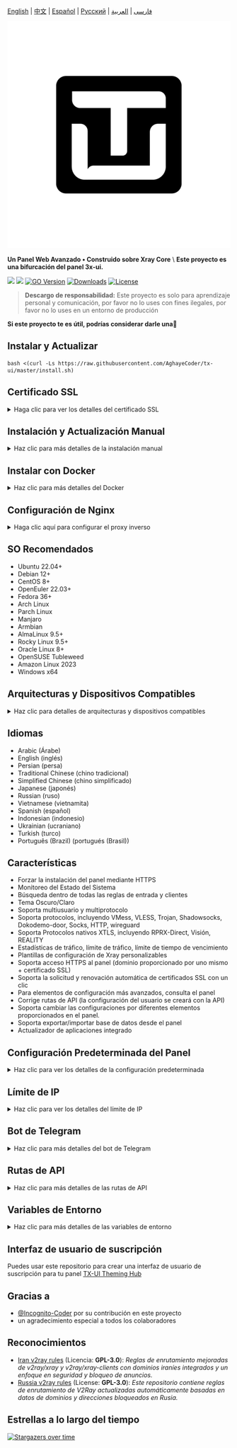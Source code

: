 [English](/README.md) | [中文](/README.zh_CN.md) | [Español](/README.es_ES.md) | [Русский](/README.ru_RU.md) | [فارسی](/README.fa_IR.md) | [العربية](/README.ar_EG.md)

<p align="center">
  <picture>
    <img alt="tx-ui" src="./media/tx-ui-dark.png" style="width:512px;height:512px;">
  </picture>
</p>

**Un Panel Web Avanzado • Construido sobre Xray Core** \ 
**Este proyecto es una bifurcación del panel 3x-ui.**

[![](https://img.shields.io/github/v/release/AghayeCoder/tx-ui.svg)](https://github.com/AghayeCoder/tx-ui/releases)
[![](https://img.shields.io/github/actions/workflow/status/AghayeCoder/tx-ui/release.yml.svg)](#)
[![GO Version](https://img.shields.io/github/go-mod/go-version/AghayeCoder/tx-ui.svg)](#)
[![Downloads](https://img.shields.io/github/downloads/AghayeCoder/tx-ui/total.svg)](#)
[![License](https://img.shields.io/badge/license-GPL%20V3-blue.svg?longCache=true)](https://www.gnu.org/licenses/gpl-3.0.en.html)

> **Descargo de responsabilidad:** Este proyecto es solo para aprendizaje personal y comunicación, por favor no lo uses
> con fines ilegales, por favor no lo uses en un entorno de producción

**Si este proyecto te es útil, podrías considerar darle una**:star2:

## Instalar y Actualizar

```
bash <(curl -Ls https://raw.githubusercontent.com/AghayeCoder/tx-ui/master/install.sh)
```

## Certificado SSL

<details>
  <summary>Haga clic para ver los detalles del certificado SSL</summary>

### ACME

Para gestionar certificados SSL utilizando ACME:

1. Asegúrate de que tu dominio esté correctamente resuelto al servidor.
2. Ejecuta el comando `x-ui` en la terminal y elige `Gestión de Certificados SSL`.
3. Se te presentarán las siguientes opciones:

    - **Get SSL:** Obtener certificados SSL.
    - **Revoke:** Revocar certificados SSL existentes.
    - **Force Renew:** Forzar la renovación de certificados SSL.
    - **Show Existing Domains:** Mostrar todos los certificados de dominio disponibles en el servidor.
    - **Set Certificate Paths for the Panel:** Especificar el certificado para tu dominio que será utilizado por el
      panel.

### Certbot

Para instalar y usar Certbot:

```sh
apt-get install certbot -y
certbot certonly --standalone --agree-tos --register-unsafely-without-email -d yourdomain.com
certbot renew --dry-run
```

### Cloudflare

El script de gestión incluye una aplicación de certificado SSL integrada para Cloudflare. Para usar este script para
solicitar un certificado, necesitas lo siguiente:

- Correo electrónico registrado en Cloudflare
- Clave API Global de Cloudflare
- El nombre de dominio debe estar resuelto al servidor actual a través de Cloudflare

**Cómo obtener la Clave API Global de Cloudflare:**

1. Ejecuta el comando `x-ui` en la terminal y elige `Certificado SSL de Cloudflare`.
2. Visita el enlace: [Tokens de API de Cloudflare](https://dash.cloudflare.com/profile/api-tokens).
3. Haz clic en "Ver Clave API Global" (consulta la captura de pantalla a continuación):
   ![](media/APIKey1.PNG)
4. Es que necesites volver a autenticar tu cuenta. Después de eso, se mostrará la Clave API (consulta la captura
   de pantalla a continuación):
   ![](media/APIKey2.png)

Al utilizarlo, simplemente ingresa tu `nombre de dominio`, `correo electrónico` y `CLAVE API`. El diagrama es el
siguiente:
![](media/DetailEnter.png)

</details>

## Instalación y Actualización Manual

<details>
  <summary>Haz clic para más detalles de la instalación manual</summary>

#### Uso

1. Para descargar la última versión del paquete comprimido directamente en tu servidor, ejecuta el siguiente comando:

```sh
ARCH=$(uname -m)
case "${ARCH}" in
  x86_64 | x64 | amd64) XUI_ARCH="amd64" ;; 
  i*86 | x86) XUI_ARCH="386" ;; 
  armv8* | armv8 | arm64 | aarch64) XUI_ARCH="arm64" ;; 
  armv7* | armv7) XUI_ARCH="armv7" ;; 
  armv6* | armv6) XUI_ARCH="armv6" ;; 
  armv5* | armv5) XUI_ARCH="armv5" ;; 
  *) XUI_ARCH="amd64" ;; 
esac


wget https://github.com/AghayeCoder/tx-ui/releases/latest/download/x-ui-linux-${XUI_ARCH}.tar.gz
```

2. Una vez que se haya descargado el paquete comprimido, ejecuta los siguientes comandos para instalar o actualizar
   x-ui:

```sh
ARCH=$(uname -m)
case "${ARCH}" in
  x86_64 | x64 | amd64) XUI_ARCH="amd64" ;; 
  i*86 | x86) XUI_ARCH="386" ;; 
  armv8* | armv8 | arm64 | aarch64) XUI_ARCH="arm64" ;; 
  armv7* | armv7) XUI_ARCH="armv7" ;; 
  armv6* | armv6) XUI_ARCH="armv6" ;; 
  armv5* | armv5) XUI_ARCH="armv5" ;; 
  *) XUI_ARCH="amd64" ;; 
esac

cd /root/ 
rm -rf x-ui/ /usr/local/x-ui/ /usr/bin/x-ui
tar zxvf x-ui-linux-${XUI_ARCH}.tar.gz
chmod +x x-ui/x-ui x-ui/bin/xray-linux-* x-ui/x-ui.sh
cp x-ui/x-ui.sh /usr/bin/x-ui
cp -f x-ui/x-ui.service /etc/systemd/system/
mv x-ui/ /usr/local/
systemctl daemon-reload
systemctl enable x-ui
systemctl restart x-ui
```

</details>

## Instalar con Docker

<details>
  <summary>Haz clic para más detalles del Docker</summary>

#### Uso

1. Instala Docker:

   ```sh
   bash <(curl -sSL https://get.docker.com)
   ```

2. Clona el Repositorio del Proyecto:

   ```sh
   git clone https://github.com/AghayeCoder/tx-ui.git
   cd tx-ui
   ```

3. Inicia el Servicio

   ```sh
   docker compose up -d
   ```

   O tambien

   ```sh
   docker run -itd \
      -e XRAY_VMESS_AEAD_FORCED=false \
      -v $PWD/db/:/etc/x-ui/ \
      -v $PWD/cert/:/root/cert/ \
      --network=host \
      --restart=unless-stopped \
      --name tx-ui \
      ghcr.io/aghayecoder/tx-ui:latest
   ```

actualizar a la última versión

   ```sh
    cd tx-ui
    docker compose down
    docker compose pull tx-ui
    docker compose up -d
   ```

eliminar tx-ui de docker

   ```sh
    docker stop tx-ui
    docker rm tx-ui
    cd --
    rm -r tx-ui
   ```

</details>

## Configuración de Nginx

<details>
  <summary>Haga clic aquí para configurar el proxy inverso</summary>

#### Proxy inverso Nginx

```nginx
location / {
    proxy_set_header X-Forwarded-For $proxy_add_x_forwarded_for;
    proxy_set_header X-Forwarded-Proto $scheme;
    proxy_set_header Host $http_host;
    proxy_set_header X-Real-IP $remote_addr;
    proxy_set_header Range $http_range;
    proxy_set_header If-Range $http_if_range; 
    proxy_redirect off;
    proxy_pass http://127.0.0.1:2053;
}
```

#### Nginx sub-path

- EAsegúrese de que la "Ruta Raíz de la URL del Panel" en la configuración del panel `/sub` es la misma.
- El `url` en la configuración del panel debe terminar con `/`.

```nginx
location /sub {
    proxy_set_header X-Forwarded-For $proxy_add_x_forwarded_for;
    proxy_set_header X-Forwarded-Proto $scheme;
    proxy_set_header Host $http_host;
    proxy_set_header X-Real-IP $remote_addr;
    proxy_set_header Range $http_range;
    proxy_set_header If-Range $http_if_range; 
    proxy_redirect off;
    proxy_pass http://127.0.0.1:2053;
}
```

</details>

## SO Recomendados

- Ubuntu 22.04+
- Debian 12+
- CentOS 8+
- OpenEuler 22.03+
- Fedora 36+
- Arch Linux
- Parch Linux
- Manjaro
- Armbian
- AlmaLinux 9.5+
- Rocky Linux 9.5+
- Oracle Linux 8+
- OpenSUSE Tubleweed
- Amazon Linux 2023
- Windows x64

## Arquitecturas y Dispositivos Compatibles

<details>
  <summary>Haz clic para detalles de arquitecturas y dispositivos compatibles</summary>

Nuestra plataforma ofrece compatibilidad con una amplia gama de arquitecturas y dispositivos, garantizando flexibilidad
en diversos entornos informáticos. A continuación se presentan las principales arquitecturas que admitimos:

- **amd64**: Esta arquitectura predominante es la estándar para computadoras personales y servidores, y admite la
  mayoría de los sistemas operativos modernos sin problemas.

- **x86 / i386**: Ampliamente adoptada en computadoras de escritorio y portátiles, esta arquitectura cuenta con un
  amplio soporte de numerosos sistemas operativos y aplicaciones, incluidos, entre otros, Windows, macOS y sistemas
  Linux.

- **armv8 / arm64 / aarch64**: Diseñada para dispositivos móviles y embebidos contemporáneos, como teléfonos
  inteligentes y tabletas, esta arquitectura está ejemplificada por dispositivos como Raspberry Pi 4, Raspberry Pi 3,
  Raspberry Pi Zero 2/Zero 2 W, Orange Pi 3 LTS, entre otros.

- **armv7 / arm / arm32**: Sirve como arquitectura para dispositivos móviles y embebidos más antiguos, y sigue siendo
  ampliamente utilizada en dispositivos como Orange Pi Zero LTS, Orange Pi PC Plus, Raspberry Pi 2, entre otros.

- **armv6 / arm / arm32**: Orientada a dispositivos embebidos muy antiguos, esta arquitectura, aunque menos común,
  todavía se utiliza. Dispositivos como Raspberry Pi 1, Raspberry Pi Zero/Zero W, dependen de esta arquitectura.

- **armv5 / arm / arm32**: Una arquitectura más antigua asociada principalmente con sistemas embebidos tempranos, es
  menos común hoy en día pero aún puede encontrarse en dispositivos heredados como versiones antiguas de Raspberry Pi y
  algunos teléfonos inteligentes más antiguos.

</details>

## Idiomas

- Arabic (Árabe)
- English (inglés)
- Persian (persa)
- Traditional Chinese (chino tradicional)
- Simplified Chinese (chino simplificado)
- Japanese (japonés)
- Russian (ruso)
- Vietnamese (vietnamita)
- Spanish (español)
- Indonesian (indonesio)
- Ukrainian (ucraniano)
- Turkish (turco)
- Português (Brazil) (portugués (Brasil))

## Características

- Forzar la instalación del panel mediante HTTPS
- Monitoreo del Estado del Sistema
- Búsqueda dentro de todas las reglas de entrada y clientes
- Tema Oscuro/Claro
- Soporta multiusuario y multiprotocolo
- Soporta protocolos, incluyendo VMess, VLESS, Trojan, Shadowsocks, Dokodemo-door, Socks, HTTP, wireguard
- Soporta Protocolos nativos XTLS, incluyendo RPRX-Direct, Visión, REALITY
- Estadísticas de tráfico, límite de tráfico, límite de tiempo de vencimiento
- Plantillas de configuración de Xray personalizables
- Soporta acceso HTTPS al panel (dominio proporcionado por uno mismo + certificado SSL)
- Soporta la solicitud y renovación automática de certificados SSL con un clic
- Para elementos de configuración más avanzados, consulta el panel
- Corrige rutas de API (la configuración del usuario se creará con la API)
- Soporta cambiar las configuraciones por diferentes elementos proporcionados en el panel.
- Soporta exportar/importar base de datos desde el panel
- Actualizador de aplicaciones integrado

## Configuración Predeterminada del Panel

<details>
  <summary>Haz clic para ver los detalles de la configuración predeterminada</summary>

### Nombre de usuario, Contraseña, Puerto y Ruta Base Web

Si elige no modificar estas configuraciones, se generarán aleatoriamente (esto no se aplica a Docker).

**Configuraciones predeterminadas para Docker:**

- **Nombre de usuario:** admin
- **Contraseña:** admin
- **Puerto:** 2053

### Gestión de la Base de Datos:

Puedes realizar copias de seguridad y restauraciones de la base de datos directamente desde el panel.

- **Ruta de la Base de Datos:**
    - `/etc/x-ui/x-ui.db`

### Ruta Base Web

1. **Restablecer la Ruta Base Web:**
    - Abre tu terminal.
    - Ejecuta el comando `x-ui`.
    - Selecciona la opción `Restablecer la Ruta Base Web`.

2. **Generar o Personalizar la Ruta:**
    - La ruta se generará aleatoriamente, o puedes ingresar una ruta personalizada.

3. **Ver Configuración Actual:**
    - Para ver tu configuración actual, utiliza el comando `x-ui settings` en el terminal o selecciona
      `Ver Configuración Actual` en `x-ui`.

### Recomendación de Seguridad:

- Para mayor seguridad, utiliza una palabra larga y aleatoria en la estructura de tu URL.

**Ejemplos:**

- `http://ip:port/*webbasepath*/panel`
- `http://domain:port/*webbasepath*/panel`

</details>

## Límite de IP

<details>
  <summary>Haz clic para ver los detalles del límite de IP</summary>

#### Uso

**Nota:** El Límite de IP no funcionará correctamente cuando uses Túnel IP.

Para habilitar la funcionalidad de límite de IP, necesitas instalar `fail2ban` y los archivos requeridos siguiendo estos
pasos:

1. Ejecuta el comando `x-ui` en el terminal, luego elige `Gestión de Límite de IP`.
2. Verás las siguientes opciones:

    - **Cambiar la Duración del Bloqueo:** Ajustar la duración de los bloqueos.
    - **Desbloquear a Todos:** Levantar todos los bloqueos actuales.
    - **Revisar los Registros:** Revisar los registros.
    - **Estado de Fail2ban:** Verificar el estado de `fail2ban`.
    - **Reiniciar Fail2ban:** Reiniciar el servicio `fail2ban`.
    - **Desinstalar Fail2ban:** Desinstalar Fail2ban con la configuración.

3. Agrega una ruta para el registro de acceso en el panel configurando `Xray Configs/log/Access log` a `./access.log`,
   luego guarda y reinicia Xray.

</details>

## Bot de Telegram

<details>
  <summary>Haz clic para más detalles del bot de Telegram</summary>

#### Uso

El panel web admite tráfico diario, inicio de sesión en el panel, copia de seguridad de la base de datos, estado del
sistema, información del cliente y otras notificaciones y funciones a través del Bot de Telegram. Para usar el bot,
debes establecer los parámetros relacionados con el bot en el panel, que incluyen:

- Token de Telegram
- ID de chat de administrador(es)
- Hora de Notificación (en sintaxis cron)
- Notificación de Fecha de Caducidad
- Notificación de Capacidad de Tráfico
- Copia de seguridad de la base de datos
- Notificación de Carga de CPU

**Sintaxis de referencia:**

- `30 * * * * *` - Notifica a los 30s de cada punto
- `0 */10 * * * *` - Notifica en el primer segundo de cada 10 minutos
- `@hourly` - Notificación por hora
- `@daily` - Notificación diaria (00:00 de la mañana)
- `@weekly` - Notificación semanal
- `@every 8h` - Notifica cada 8 horas

### Funcionalidades del Bot de Telegram

- Reporte periódico
- Notificación de inicio de sesión
- Notificación de umbral de CPU
- Umbral de Notificación para Fecha de Caducidad y Tráfico para informar con anticipación
- Soporte para menú de reporte de cliente si el nombre de usuario de Telegram del cliente se agrega a las
  configuraciones de usuario
- Soporte para reporte de tráfico de Telegram buscado con UUID (VMESS/VLESS) o Contraseña (TROJAN) - anónimamente
- Bot basado en menú
- Buscar cliente por correo electrónico (solo administrador)
- Ver todas las Entradas
- Ver estado del servidor
- Ver clientes agotados
- Recibir copia de seguridad bajo demanda y en informes periódicos
- Bot multilingüe

### Configuración del Bot de Telegram

- Inicia [Botfather](https://t.me/BotFather) en tu cuenta de Telegram:
  ![Botfather](./media/botfather.png)

- Crea un nuevo bot usando el comando /newbot: Te hará 2 preguntas, Un nombre y un nombre de usuario para tu bot. Ten en
  cuenta que el nombre de usuario debe terminar con la palabra "bot".
  ![Create new bot](./media/newbot.png)

- Inicia el bot que acabas de crear. Puedes encontrar el enlace a tu bot aquí.
  ![token](./media/token.png)

- Ingresa a tu panel y configura los ajustes del bot de Telegram como se muestra a continuación:
  ![Panel Config](./media/panel-bot-config.png)

Ingresa el token de tu bot en el campo de entrada número 3.
Ingresa el ID de chat de usuario en el campo de entrada número 4. Las cuentas de Telegram con esta ID serán los
administradores del bot. (Puedes ingresar más de uno, solo sepáralos con ,)

- ¿Cómo obtener el ID de chat de Telegram? Usa este [bot](https://t.me/useridinfobot), Inicia el bot y te dará el ID de
  chat del usuario de Telegram.
  ![User ID](./media/user-id.png)

</details>

## Rutas de API

<details>
  <summary>Haz clic para más detalles de las rutas de API</summary>

#### Uso

- [Documentación de API](https://www.postman.com/aghayecoder/tx-ui/collection/q1l5l0u/tx-ui)
- `/login` con `POST` datos de usuario: `{username: '', password: ''}` para iniciar sesión
- `/panel/api/inbounds` base para las siguientes acciones:

| Método | Ruta                               | Acción                                                                               |
|:------:|------------------------------------|--------------------------------------------------------------------------------------|
| `GET`  | `"/list"`                          | Obtener todas los Entradas                                                           |
| `GET`  | `"/get/:id"`                       | Obtener Entrada con inbound.id                                                       |
| `GET`  | `"/getClientTraffics/:email"`      | Obtener Tráficos del Cliente con email                                               |
| `GET`  | `"/createbackup"`                  | El bot de Telegram envía copia de seguridad a los admins                             |
| `POST` | `"/add"`                           | Agregar Entrada                                                                      |
| `POST` | `"/del/:id"`                       | Eliminar Entrada                                                                     |
| `POST` | `"/update/:id"`                    | Actualizar Entrada                                                                   |
| `POST` | `"/clientIps/:email"`              | Dirección IP del Cliente                                                             |
| `POST` | `"/clearClientIps/:email"`         | Borrar Dirección IP del Cliente                                                      |
| `POST` | `"/addClient"`                     | Agregar Cliente a la Entrada                                                         |
| `POST` | `"/:id/delClient/:clientId"`       | Eliminar Cliente por clientId*                                                      |
| `POST` | `"/updateClient/:clientId"`        | Actualizar Cliente por clientId*                                                    |
| `POST` | `"/updateClientTraffic/:email"`    | Actualizar el tráfico del cliente por correo electrónico, los valores están en bytes |
| `POST` | `"/:id/resetClientTraffic/:email"` | Restablecer Tráfico del Cliente                                                      |
| `POST` | `"/resetAllTraffics"`              | Restablecer tráfico de todos las Entradas                                            |
| `POST` | `"/resetAllClientTraffics/:id"`    | Restablecer tráfico de todos los clientes en una Entrada                             |
| `POST` | `"/delDepletedClients/:id"`        | Eliminar clientes agotados de la entrada (-1: todos)                                 |
| `POST` | `"/onlines"`                       | Obtener usuarios en línea (lista de correos electrónicos)                            |
| `POST` | `"/depleted"`                      | Obtener usuarios agotados (lista de correos electrónicos)                            |
| `POST` | `"/disabled"`                      | Obtener usuarios desactivado (lista de correos electrónicos)                         |

*- El campo `clientId` debe llenarse por:

- `client.id` para VMESS y VLESS
- `client.password` para TROJAN
- `client.email` para Shadowsocks \ .

`/panel/api/server` base para las siguientes acciones:

| Método | Ruta             | Acción                         |
|:------:|------------------|--------------------------------|
| `GET`  | `"/status"`      | Obtener el estado del servidor |
| `GET`  | `"/restartCore"` | Reanudar xray-core             |

[<img src="https://run.pstmn.io/button.svg" alt="Run In Postman" style="width: 128px; height: 32px;">](https://app.getpostman.com/run-collection/5146551-dda3cab3-0e33-485f-96f9-d4262f437ac5?action=collection%2Ffork&source=rip_markdown&collection-url=entityId%3D5146551-dda3cab3-0e33-485f-96f9-d4262f437ac5%26entityType%3Dcollection%26workspaceId%3Dd64f609f-485a-4951-9b8f-876b3f917124)
</details>

## Variables de Entorno

<details>
  <summary>Haz clic para más detalles de las variables de entorno</summary>

#### Uso

| Variable       |                      Tipo                      | Predeterminado |
|----------------|:----------------------------------------------:|:---------------|
| XUI_LOG_LEVEL  | "debug" | "info" | "warn" | "error" |
| XUI_DEBUG      |                   `boolean`                    | `false`        |
| XUI_BIN_FOLDER |                    `string`                    | "bin"        |
| XUI_DB_FOLDER  |                    `string`                    | "/etc/x-ui"  |
| XUI_LOG_FOLDER |                    `string`                    | "/var/log"   |

Ejemplo:

```sh
XUI_BIN_FOLDER="bin" XUI_DB_FOLDER="/etc/x-ui" go build main.go
```

</details>

## Interfaz de usuario de suscripción

Puedes usar este repositorio para crear una interfaz de usuario de suscripción para tu
panel [TX-UI Theming Hub](https://github.com/AghayeCoder/TX-ThemeHub)

## Gracias a

- [@Incognito-Coder](https://github.com/incognito-coder) por su contribución en este proyecto
- un agradecimiento especial a todos los colaboradores

## Reconocimientos

- [Iran v2ray rules](https://github.com/chocolate4u/Iran-v2ray-rules) (Licencia: **GPL-3.0**): _Reglas de enrutamiento
  mejoradas de v2ray/xray y v2ray/xray-clients con dominios iraníes integrados y un enfoque en seguridad y bloqueo de
  anuncios._
- [Russia v2ray rules](https://github.com/runetfreedom/russia-v2ray-rules-dat) (License: **GPL-3.0**): _Este repositorio
  contiene reglas de enrutamiento de V2Ray actualizadas automáticamente basadas en datos de dominios y direcciones
  bloqueados en Rusia._

## Estrellas a lo largo del tiempo

[![Stargazers over time](https://starchart.cc/AghayeCoder/tx-ui.svg?variant=adaptive)](https://starchart.cc/AghayeCoder/tx-ui)
